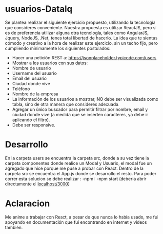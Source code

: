 
# usuarios-DataIq

Se plantea realizar el siguiente ejercicio propuesto, utilizando la tecnología que consideres conveniente. Nuestra propuesta es utilizar ReactJS, pero si es de preferencia utilizar alguna otra tecnología, tales como AngularJS, Jquery, NodeJS, .Net, tenes total libertad de hacerlo. La idea que te sientas cómodo y creativo a la hora de realizar este ejercicio, sin un techo fijo, pero cumpliendo mínimamente los siguientes postulados:

- Hacer una petición REST a: https://jsonplaceholder.typicode.com/users
- Mostrar a los usuarios con sus datos:
- Nombre de usuario
- Username del usuario
- Email del usuario
- Ciudad donde vive
- Teléfono
- Nombre de la empresa
- La información de los usuarios a mostrar, NO debe ser visualizada como tabla, sino de otra manera que consideres adecuada.
- Agregar un único buscador para permitir filtrar por nombre, email y ciudad donde vive (a medida que se inserten caracteres, ya debe ir aplicando el filtro). 
- Debe ser responsive.

# Desarrollo
En la carpeta users se encuentra la carpeta src, donde a su vez tiene la carpeta componentes donde realice un Modal y Usuario, el modal fue un agregado que hice porque me puse a probar con React. Dentro de la carpeta src se encuentra el App.js donde se desarrollo el resto. 
Para poder correr esta solucion se debe realizar :
-npm i
-npm start (deberia abrir directamente el [localhost/3000](http://localhost:3000/))



# Aclaracion

Me anime a trabajar con React, a pesar de que nunca lo habia usado, me fui apoyando en documentación que fui encontrando en internet y videos también.
